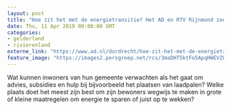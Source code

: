 ```yaml
---
layout: post
title: "Hoe zit het met de energietransitie? Het AD en RTV Rijnmond zoeken het samen uit"
date: Thu, 11 Apr 2019 09:00:00 GMT
categories: 
- gelderland 
- rivierenland 
externe_link: "https://www.ad.nl/dordrecht/hoe-zit-het-met-de-energietransitie-het-ad-en-rtv-rijnmond-zoeken-het-samen-uit~a3eef752/"
feature_image: "https://images2.persgroep.net/rcs/3maDHT5ktFo5ApqHWEVZ8d1Acno/diocontent/133284860/_fitwidth/400/?appId=21791a8992982cd8da851550a453bd7f&quality=0.7"
---
```


Wat kunnen inwoners van hun gemeente verwachten als het gaat om advies, subsidies en hulp bij bijvoorbeeld het plaatsen van laadpalen? Welke plaats doet het meest zijn best om zijn bewoners wegwijs te maken in grote of kleine maatregelen om energie te sparen of juist op te wekken?
